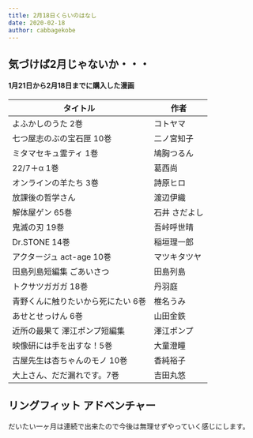 ```yaml
---
title: 2月18日くらいのはなし
date: 2020-02-18
author: cabbagekobe
---
```


## 気づけば2月じゃないか・・・

#### 1月21日から2月18日までに購入した漫画

| タイトル                           | 作者          |
| ---------------------------------- | ------------- |
| よふかしのうた 2巻                 | コトヤマ      |
| 七つ屋志のぶの宝石匣 10巻          | 二ノ宮知子    |
| ミタマセキュ霊ティ 1巻             | 鳩胸つるん    |
| 22/7＋α 1巻                       | 葛西尚        |
| オンラインの羊たち 3巻             | 詩原ヒロ      |
| 放課後の哲学さん                   | 渡辺伊織      |
| 解体屋ゲン 65巻                    | 石井 さだよし |
| 鬼滅の刃 19巻                      | 吾峠呼世晴    |
| Dr.STONE 14巻                      | 稲垣理一郎    |
| アクタージュ act-age 10巻          | マツキタツヤ  |
| 田島列島短編集 ごあいさつ          | 田島列島      |
| トクサツガガガ 18巻                | 丹羽庭        |
| 青野くんに触りたいから死にたい 6巻 | 椎名うみ      |
| あせとせっけん 6巻                 | 山田金鉄      |
| 近所の最果て 澤江ポンプ短編集      | 澤江ポンプ    |
| 映像研には手を出すな！5巻          | 大童澄瞳      |
| 古屋先生は杏ちゃんのモノ 10巻      | 香純裕子      |
| 大上さん、だだ漏れです。7巻        | 吉田丸悠      |


## リングフィット アドベンチャー

だいたい一ヶ月は連続で出来たので今後は無理せずやっていく感じにします。
